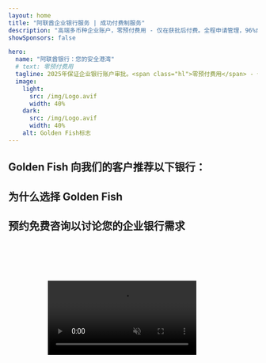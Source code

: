 ```yaml
---
layout: home
title: "阿联酋企业银行服务 | 成功付费制服务"
description: "高端多币种企业账户，零预付费用 - 仅在获批后付费。全程申请管理，96%成功率。保证开户。"
showSponsors: false

hero:
  name: "阿联酋银行：您的安全港湾"
  # text: 零预付费用
  tagline: 2025年保证企业银行账户审批。<span class="hl">零预付费用</span> - 仅在获批后付费。96%成功率。
  image:
    light:
      src: /img/Logo.avif
      width: 40%
    dark:
      src: /img/Logo.avif
      width: 40%
    alt: Golden Fish标志
---
```


<FeatureCards :features="[
  {
    title: '保证账户审批',
    bullet: '✓',
    items: [
      '首个账户两个月内保证审批',
      '第二个账户三个月内保证审批',
      '高质量商业计划书准备',
      '全面尽职调查支持',
      '直接银行沟通策略',
      '完整银行服务包设置'
    ],
    linkText: 'Read More',
    link: '../../corporate-banking-services/guaranteed-account-approvals',
    icon: {
      light: '/video/iStock-2186765808.mp4',
      dark: '/video/iStock-2166377244.mp4',
      alt: '银行要求',
    }
  },
]" />

<FeatureCards :features="[
  {
    title: '阿联酋高风险企业银行账户',
    items: [
      '加强尽职调查(EDD)专家指导',
      '交易监控和风险管理',
      '合规政策和程序设置',
      '银行关系管理',
      '定期合规更新和审计',
      '账户安全应急计划'
    ],
    linkText: 'Read More',
    link: '../../corporate-banking-services/UAE-Bank-Accounts-for-High-Risk-Business',
    icon: {
      light: '/img/iStock-1333000394.avif',
      dark: '/img/iStock-584576538.avif',
      alt: '银行服务',
    }
  },
  {
    title: '保持合规：保护您的阿联酋企业',
    items: [
      '定期合规审计以识别潜在风险',
      '政府审批全程PRO服务',
      '执照续期管理和提醒',
      '银行咨询和账户维护',
      'VAT和ESR合规支持',
      '员工签证和劳动法合规',
      '监管更新培训研讨会'
    ],
    linkText: 'Read More',
    link: '../../company-registration/Protect-Your-Business',
    icon: {
      light: '/img/iStock-1382278859.jpg',
      dark: '/img/iStock-1867623684.jpg',
      alt: '银行服务',
    }
  },
  {
    title: '阿联酋企业银行优势',
    items: [
      '穆迪**Aa2**评级的强大银行体系',
      '**自1980年起固定美元汇率**',
      '资本流动无限制',
      '外汇储备超过1840亿美元',
      '政治和经济稳定',
      '政府支持的银行体系',
      '世界级数字银行服务'
    ],
    linkText: 'Read More',
    link: '../../company-registration/banking',
    icon: {
      light: '/img/iStock-1032707788.jpg',
      dark: '/img/iStock-1152367067.avif',
      alt: '银行流程',
    }
  }
]" />

## Golden Fish 向我们的客户推荐以下银行：

<!--@include: /../../include/recommended-banks.md-->

## 为什么选择 Golden Fish

<BenefitsList :features="[
  {
    icon: '🏢',
    title: '阿联酋本地专业知识',
    text: '迪拜专业团队为您提供全程专业指导。'
  },
  {
    icon: '📊',
    title: '成功率有保证',
    text: '通过我们的优质服务，签证、银行账户和公司注册的审批成功率超过90%，已成功办理数百个案例。'
  },
  {
    icon: '💸',
    title: '**成功付费制**',
    text: '[仅在获批后收费](/uae-business/benefits/success-based-fees)。完全透明，绝无隐藏费用。'
  },
]" />

## 预约免费咨询以讨论您的企业银行需求

<video  autoplay muted playsinline style="padding: 80px" >
  <source src="/video/iStock-2185918790.mp4" type="video/mp4">
</video>

<ContactFormModal 
  formName="Banking [offer]" 
  buttonText="获取免费咨询" 
  categoryLabel="所需支持级别：*" 
  categoryPlaceholderText="选择您的支持级别"
  messageLabel="帮助我们为您的咨询做准备（建议填写）"
  messagePlaceholderText="请告诉我们您的业务类型、运营管辖区、预期交易量以及任何特定的银行需求（多币种、贸易融资等）"
  :services="[
  '基础 — 仅提供基本文件和开户咨询',
  '标准 — 完整文件指导及全程银行开户服务',
  '全面 — 全方位银行开户服务，最大程度减少您的参与',
  '定制 — 需要讨论大额交易或多管辖区架构',
  ]"
/>